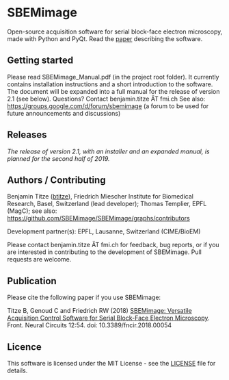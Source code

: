 # SBEMimage

Open-source acquisition software for serial block-face electron microscopy, made with Python and PyQt. Read the [paper](https://www.frontiersin.org/articles/10.3389/fncir.2018.00054/abstract) describing the software.

## Getting started

Please read SBEMimage_Manual.pdf (in the project root folder). It currently contains installation instructions and a short introduction to the software. The document will be expanded into a full manual for the release of version 2.1 (see below). Questions? Contact benjamin.titze ÄT fmi.ch
See also: https://groups.google.com/d/forum/sbemimage (a forum to be used for future announcements and discussions)

## Releases

*The release of version 2.1, with an installer and an expanded manual, is planned for the second half of 2019.*

## Authors / Contributing

Benjamin Titze ([btitze](https://github.com/btitze)), Friedrich Miescher Institute for Biomedical Research, Basel, Switzerland (lead developer); Thomas Templier, EPFL (MagC); see also: https://github.com/SBEMimage/SBEMimage/graphs/contributors

Development partner(s): EPFL, Lausanne, Switzerland (CIME/BioEM)

Please contact benjamin.titze ÄT fmi.ch for feedback, bug reports, or if you are interested in contributing to the development of SBEMimage. Pull requests are welcome.

## Publication ##

Please cite the following paper if you use SBEMimage:

Titze B, Genoud C and Friedrich RW (2018) [SBEMimage: Versatile Acquisition Control Software for Serial Block-Face Electron Microscopy](https://www.frontiersin.org/articles/10.3389/fncir.2018.00054/full). Front. Neural Circuits 12:54. doi: 10.3389/fncir.2018.00054

## Licence

This software is licensed under the MIT License - see the [LICENSE](LICENSE) file for details.
